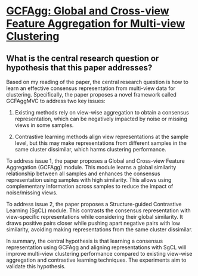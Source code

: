 # [GCFAgg: Global and Cross-view Feature Aggregation for Multi-view   Clustering](https://arxiv.org/abs/2305.06799)

## What is the central research question or hypothesis that this paper addresses?

 Based on my reading of the paper, the central research question is how to learn an effective consensus representation from multi-view data for clustering. Specifically, the paper proposes a novel framework called GCFAggMVC to address two key issues:

1) Existing methods rely on view-wise aggregation to obtain a consensus representation, which can be negatively impacted by noise or missing views in some samples. 

2) Contrastive learning methods align view representations at the sample level, but this may make representations from different samples in the same cluster dissimilar, which harms clustering performance.

To address issue 1, the paper proposes a Global and Cross-view Feature Aggregation (GCFAgg) module. This module learns a global similarity relationship between all samples and enhances the consensus representation using samples with high similarity. This allows using complementary information across samples to reduce the impact of noise/missing views.

To address issue 2, the paper proposes a Structure-guided Contrastive Learning (SgCL) module. This contrasts the consensus representation with view-specific representations while considering their global similarity. It draws positive pairs closer while pushing apart negative pairs with low similarity, avoiding making representations from the same cluster dissimilar.

In summary, the central hypothesis is that learning a consensus representation using GCFAgg and aligning representations with SgCL will improve multi-view clustering performance compared to existing view-wise aggregation and contrastive learning techniques. The experiments aim to validate this hypothesis.
